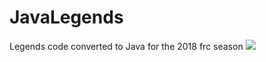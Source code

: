 # JavaLegends
Legends code converted to Java for the 2018 frc season
![](https://travis-ci.org/1138programming/JavaLegends.svg?branch=master)
